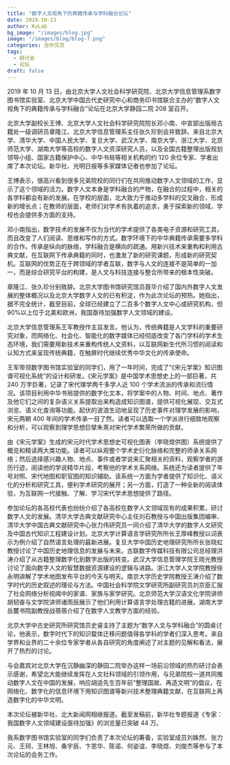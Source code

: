 ```yaml
---
title: "数字人文视角下的典籍传承与学科融合论坛"
date: 2019-10-13
author: KvLab
bg_image: "/images/blog.jpg"
image: "/images/blog/blog-7.png"
categories: 合作交流
tags:
  - 研讨会
  - 论坛
draft: false
---
```


2019 年 10 月 13 日，由北京大学人文社会科学研究院、北京大学信息管理系数字图书馆实验室、北京大学中国古代史研究中心和商务印书馆联合主办的“数字人文视角下的典籍传承与学科融合”论坛在北京大学静园二院 208 室召开。

<!--more-->

北京大学副校长王博、北京大学人文社会科学研究院院长邓小南、中宣部出版局古籍处一级调研员章隆江、北京大学信息管理系主任张久珍到会并致辞。来自北京大学、清华大学、中国人民大学、复旦大学、武汉大学、南京大学、浙江大学、北京师范大学、湖南大学等高校的数字人文资深研究人员，以及全国古籍整理出版规划领导小组、国家古籍保护中心、中华书局等相关机构的约 120 余位专家、学者出席了本次论坛。新华社、光明日报等多家媒体记者也参加了论坛。

王博表示，很高兴看到很多兄弟院校的同行们在共同推动数字人文领域的工作，显示了这个领域的活力。数字人文本身是学科融合的产物，在融合的过程中，相关的各学科都会有新的发展。在学校的层面，北大致力于推动多学科的交叉融合，形成新的增长点；在教师的层面，老师们对学术有执着的追求，勇于探索新的领域，学校也会提供多方面的支持。

邓小南指出，数字技术的发展不仅为当代的学术提供了各类电子资源和研究工具，而且改变了人们阅读、思维和写作的方式。数字环境下的中华典籍传承需要多学科的合作。传承是纵向的脉络，学科融合是横向的疏通。用新兴技术来重构和利用古典文献，在互联网下传承典籍的同时，也激发了新的研究课题，形成新的研究契机。互联网的优势正在于跨领域的学者互联，数字与人文的连接不是简单的一加一，而是综合研究平台的构建，是人文与科技连接与整合所带来的根本性突破。

章隆江、张久珍分别致辞。北京大学图书馆研究馆员聂华介绍了国内外数字人文发展的整体概况以及北京大学数字人文的已有积淀，作为此次论坛的预热。她指出，据不完全统计，截至目前，全球已经建立了二百多个数字人文中心或研究机构，但 90%以上位于北美和欧洲，我国亟待加强数字人文领域的建设。

北京大学信息管理系王军教授作主旨发言。他认为，传统典籍是人文学科的重要研究对象，而网络化、社会化、智能化的数字媒体已经彻底改变了各门学科的学术生态环境，我们需要用新技术来重构传统人文资料，以互联网新生代所习惯的阅读和认知方式来呈现传统典籍，在触屏时代继续优秀中华文化的传承使命。

王军带领数字图书馆实验室的同学们，用了一年时间，完成了“《宋元学案》知识图谱可视化系统”的设计和研发。《宋元学案》是中国学术思想史上的一部巨著，共 240 万字巨著，记录了宋代理学两千多学人近 100 个学术流派的传承和流衍情况。该项目利用中华书局提供的数字化文本，将学案中的人物、时间、地点、著作及他它们之间的复杂语义关系提取出来构造成知识图谱，提供可视化展现、交互式浏览、语义化查询等功能。起伏的波浪生动地呈现了历史事件对理学发展的影响，宋元两朝 400 年间的学术传承一目了然。读者可以选取一个学派进行细致地观察和分析，可以观察到理学思想巨擘朱熹对宋代学术繁荣所做的贡献。

由《宋元学案》生成的宋元时代学术思想史可视化图表（李晓煜供图）系统提供了概览和精读两大类功能。读者可以纵观整个学术史衍化脉络和完整的师承关系网络；然后选择感兴趣人物、地点、事件或者学说来汇聚相关的资料，观察学者的游历行迹，阅读他的学说精华片段，考察他的学术关系网络。系统还为读者提供了年号对照、宋代地图和职官图的知识辅助。该系统一方面为学者提供了知识化、语义化的分析和研究工具，便利学术研究的展开；另一方面，打造了一种全新的阅读体验，为互联网一代接触、了解、学习宋代学术思想提供了路径。

参加论坛的各高校代表也纷纷介绍了各高校在数字人文领域现有的成果积累，研讨数字人文的发展。清华大学古典文献研究中心主任刘石教授与中国出版集团编审、清华大学中国古典文献研究中心张力伟研究员一同介绍了清华大学的数字人文研究及中国古代知识工程建设计划。北京大学计算语言学研究所所长王厚峰教授以词表示为例介绍了自然语言处理的最新进展。复旦大学中国历史地理研究所所长张晓虹教授讨论了中国历史地理信息的发展与未来。古联数字传媒科技有限公司总经理洪涛介绍了从古籍整理数字化到数字出版的转变。武汉大学信息管理学院王晓光教授讨论了面向数字人文的智慧数据资源建设的逻辑与进路。浙江大学人文学院教授徐永明讲解了学术地图发布平台的今天与明天。南京大学历史学院教授王涛介绍了数字时代的历史叙述的理论与方法。中国社会科学院文学研究所副研究员刘京臣汇报了社会网络分析视阈中的家谱、家族与家学研究。北京师范大学汉语文化学院讲师胡韧奋与文学院讲师诸雨辰展示了他们利用计算语言学处理古籍的进展。湖南大学岳麓书院副教授战蓓蓓介绍了在数字人文教学方面的经验。

北京大学中古史研究所研究馆员史睿主持了主题为“数字人文与学科融合”的圆桌讨论，他表示，数字时代下的知识载体迁移问题值得各学科的学者们深入思考。来自学界和业界的二十余位专家学者从各自研究的角度阐述了对主题的见解和看法，展开了热烈的讨论。

与会嘉宾对北京大学在沉静幽深的静园二院举办这样一场前沿领域的热烈研讨会表示感谢，希望北大能继续发挥在人文社科领域的引领作用，与兄弟院校一道共同推动数字人文在中国的发展，响应胡适先生百年前“整理国故、再造文明”的倡议，在网络化、数字化的信息环境下用知识图谱等新兴技术整理典籍文献，在互联网上再造数字化的中华文明。

本次论坛被新华社、北大新闻网相继报道。截至发稿前，新华社专题报道《专家：我国数字人文领域建设亟待加强》的浏览量已突破 44 万。

我系数字图书馆实验室的同学们负责了本次论坛的筹备，实验室成员刘姝然、张力元、王珂、王林旭、桑宇辰、卞恩华、陈诺、何姿谊、李晓煜、刘俊杰等参与了本次论坛的会务工作。
